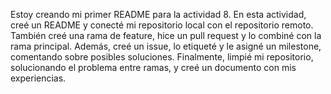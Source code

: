 Estoy creando mi primer README para la actividad 8.
En esta actividad, creé un README y conecté mi repositorio local con el repositorio remoto. También creé una rama de feature, hice un pull request y lo combiné con la rama principal. Además, creé un issue, lo etiqueté y le asigné un milestone, comentando sobre posibles soluciones. Finalmente, limpié mi repositorio, solucionando el problema entre ramas, y creé un documento con mis experiencias.


